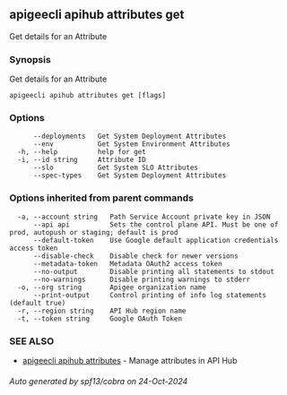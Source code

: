 ## apigeecli apihub attributes get

Get details for an Attribute

### Synopsis

Get details for an Attribute

```
apigeecli apihub attributes get [flags]
```

### Options

```
      --deployments   Get System Deployment Attributes
      --env           Get System Environment Attributes
  -h, --help          help for get
  -i, --id string     Attribute ID
      --slo           Get System SLO Attributes
      --spec-types    Get System Deployment Attributes
```

### Options inherited from parent commands

```
  -a, --account string   Path Service Account private key in JSON
      --api api          Sets the control plane API. Must be one of prod, autopush or staging; default is prod
      --default-token    Use Google default application credentials access token
      --disable-check    Disable check for newer versions
      --metadata-token   Metadata OAuth2 access token
      --no-output        Disable printing all statements to stdout
      --no-warnings      Disable printing warnings to stderr
  -o, --org string       Apigee organization name
      --print-output     Control printing of info log statements (default true)
  -r, --region string    API Hub region name
  -t, --token string     Google OAuth Token
```

### SEE ALSO

* [apigeecli apihub attributes](apigeecli_apihub_attributes.md)	 - Manage attributes in API Hub

###### Auto generated by spf13/cobra on 24-Oct-2024
